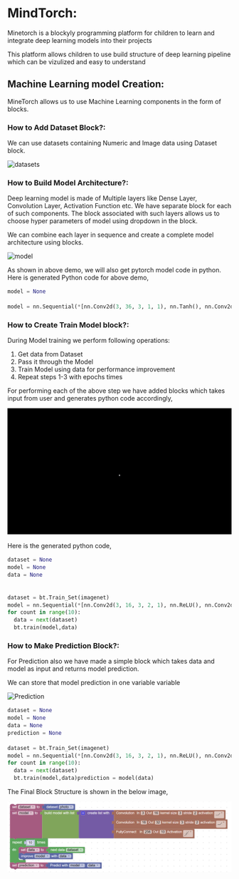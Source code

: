 # MindTorch:

Minetorch is a blockyly programming platform for children to learn and integrate deep learning models into their projects

This platform allows children to use build structure of deep learning pipeline which can be vizulized and easy to understand

## Machine Learning model Creation:

MineTorch allows us to use Machine Learning components in the form of blocks.

### How to Add Dataset Block?:

We can use datasets containing Numeric and Image data using Dataset block.

![datasets](Images/Datasets.gif)

### How to Build Model Architecture?:

Deep learning model is made of Multiple layers like Dense Layer, Convolution Layer, Activation Function etc. We have separate block for each of such components. The block associated with such layers allows us to choose hyper parameters of model using dropdown in the block.  

We can combine each layer in sequence and create a complete model architecture using blocks.

![model](Images/Model.gif)

As shown in above demo, we will also get pytorch model code in python. Here is generated Python code for above demo,

```python
model = None

model = nn.Sequential(*[nn.Conv2d(3, 36, 3, 1, 1), nn.Tanh(), nn.Conv2d(36, 64, 3, 1, 1), nn.Tanh(), nn.Conv2d(64, 128, 3, 1, 1), nn.Tanh(), nn.Dense(512, 10)])
```

### How to Create Train Model block?:

During Model training we perform following operations:
1. Get data from Dataset
2. Pass it through the Model
3. Train Model using data for performance improvement
4. Repeat steps 1-3 with epochs times

For performing each of the above step we have added blocks which takes input from user and generates python code accordingly,

![Training](Images/Training.gif)

Here is the generated python code,

```python
dataset = None
model = None
data = None


dataset = bt.Train_Set(imagenet)
model = nn.Sequential(*[nn.Conv2d(3, 16, 3, 2, 1), nn.ReLU(), nn.Conv2d(16, 32, 3, 2, 1), nn.ReLU(), nn.Dense(256, 10)])
for count in range(10):
  data = next(dataset)
  bt.train(model,data)
```

### How to Make Prediction Block?:

For Prediction also we have made a simple block which takes data and model as input and returns model prediction.

We can store that model prediction in one variable variable

![Prediction](Images/Prediction.gif)

```python
dataset = None
model = None
data = None
prediction = None

dataset = bt.Train_Set(imagenet)
model = nn.Sequential(*[nn.Conv2d(3, 16, 3, 2, 1), nn.ReLU(), nn.Conv2d(16, 32, 3, 2, 1), nn.ReLU(), nn.Dense(256, 10)])
for count in range(10):
  data = next(dataset)
  bt.train(model,data)prediction = model(data)
```

The Final Block Structure is shown in the below image,

![final_block](Images/final_block.PNG)
